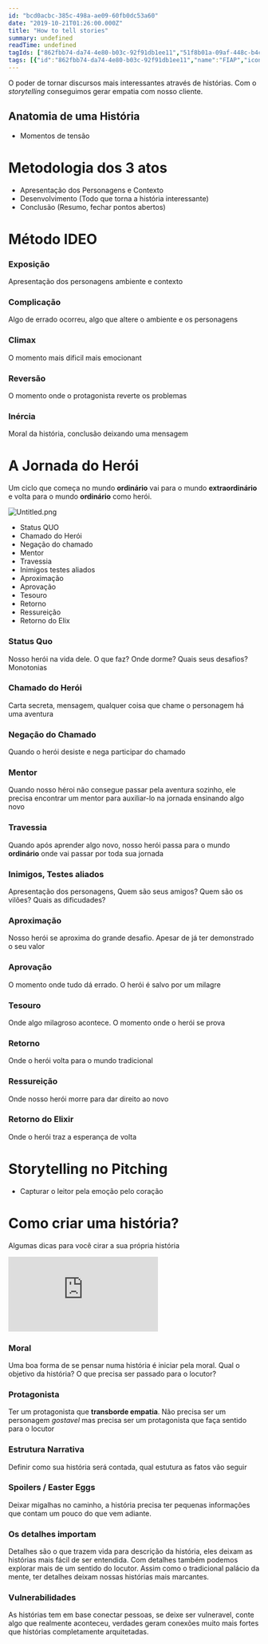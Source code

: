 ```yaml
---
id: "bcd0acbc-385c-498a-ae09-60fb0dc53a60"
date: "2019-10-21T01:26:00.000Z"
title: "How to tell stories"
summary: undefined
readTime: undefined
tagIds: ["862fbb74-da74-4e80-b03c-92f91db1ee11","51f8b01a-09af-448c-b4c0-62647fbb0f5d","ffcd889d-91ab-49a0-9ff6-e7192fced192"]
tags: [{"id":"862fbb74-da74-4e80-b03c-92f91db1ee11","name":"FIAP","icon":""},{"id":"51f8b01a-09af-448c-b4c0-62647fbb0f5d","name":"Storytelling","icon":"🏰"},{"id":"ffcd889d-91ab-49a0-9ff6-e7192fced192","name":"Blog","icon":"🌐"}]
--- 
```

 
O poder de tornar discursos mais interessantes através de histórias. Com o _storytelling_ conseguimos gerar empatia com nosso cliente.


## Anatomia de uma História

- Momentos de tensão

# Metodologia dos 3 atos

- Apresentação dos Personagens e Contexto
- Desenvolvimento (Todo que torna a história interessante)
- Conclusão (Resumo, fechar pontos abertos)

# Método IDEO


### Exposição


Apresentação dos personagens ambiente e contexto


### Complicação


Algo de errado ocorreu, algo que altere o ambiente e os personagens


### Climax


O momento mais dificil mais emocionant


### Reversão


O momento onde o protagonista reverte os problemas


### Inércia


Moral da história, conclusão deixando uma mensagem


# A Jornada do Herói


Um ciclo que começa no mundo **ordinário** vai para o mundo **extraordinário** e volta para o mundo **ordinário** como herói.


![Untitled.png](https://s3.us-west-2.amazonaws.com/secure.notion-static.com/b9dc89e5-10df-4112-adc8-0f20ee576363/Untitled.png?X-Amz-Algorithm=AWS4-HMAC-SHA256&X-Amz-Content-Sha256=UNSIGNED-PAYLOAD&X-Amz-Credential=AKIAT73L2G45EIPT3X45%2F20230904%2Fus-west-2%2Fs3%2Faws4_request&X-Amz-Date=20230904T020108Z&X-Amz-Expires=3600&X-Amz-Signature=8b8b19e09d85612e118502dff6f24cc8c802531633216aff68eaf179174ec631&X-Amz-SignedHeaders=host&x-id=GetObject)

- Status QUO
- Chamado do Herói
- Negação do chamado
- Mentor
- Travessia
- Inimigos testes aliados
- Aproximação
- Aprovação
- Tesouro
- Retorno
- Ressureição
- Retorno do Elix

### Status  Quo


Nosso herói na vida dele. O que faz? Onde dorme? Quais seus desafios? Monotonias


### Chamado do Herói


Carta secreta, mensagem, qualquer coisa que chame o personagem há uma aventura


### Negação do Chamado


Quando o herói desiste e nega participar do chamado


### Mentor


Quando nosso héroi não consegue passar pela aventura sozinho, ele precisa encontrar um mentor para auxiliar-lo na jornada ensinando algo novo


### Travessia


Quando após aprender algo novo, nosso herói passa para o mundo **ordinário** onde vai passar por toda sua jornada


### Inimigos, Testes aliados


Apresentação dos personagens, Quem são seus amigos? Quem são os vilões? Quais as dificudades?


### Aproximação


Nosso herói se aproxima do grande desafio. Apesar de já ter demonstrado o seu valor


### Aprovação


O momento onde tudo dá errado. O herói é salvo por um milagre


### Tesouro


Onde algo milagroso acontece. O momento onde o herói se prova


### Retorno


Onde o herói volta para o mundo tradicional


### Ressureição


Onde nosso herói morre para dar direito ao novo


### Retorno do Elixir


Onde o herói traz a esperança de volta


# Storytelling no Pitching

- Capturar o leitor pela emoção pelo coração

# Como criar uma história?


Algumas dicas para você cirar a sua própria história


<iframe src="https://www.youtube.com/embed/EvGL42rywPM" frameborder="0" allow="accelerometer; autoplay; clipboard-write; encrypted-media; gyroscope; picture-in-picture" allowfullscreen></iframe>


### Moral


Uma boa forma de se pensar numa história é iniciar pela moral. Qual o objetivo da história? O que precisa ser passado para o locutor?


### Protagonista


Ter um protagonista que **transborde empatia**. Não precisa ser um personagem _gostavel_ mas precisa ser um protagonista que faça sentido para o locutor


### Estrutura Narrativa


Definir como sua história será contada, qual estutura as fatos vão seguir


### Spoilers / Easter Eggs


Deixar migalhas no caminho, a história precisa ter pequenas informações que contam um pouco do que vem adiante.


### Os detalhes importam


Detalhes são o que trazem vida para descrição da história, eles deixam as histórias mais fácil de ser entendida. Com detalhes também podemos explorar mais de um sentido do locutor. Assim como o tradicional palácio da mente, ter detalhes deixam nossas histórias mais marcantes.


### Vulnerabilidades


As histórias tem em base conectar pessoas, se deixe ser vulneravel, conte algo que realmente aconteceu, verdades geram conexões muito mais fortes que histórias completamente arquitetadas.

